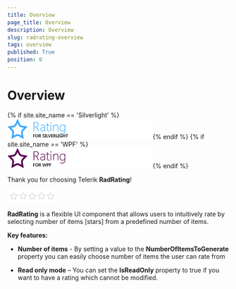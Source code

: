 ```yaml
---
title: Overview
page_title: Overview
description: Overview
slug: radrating-overview
tags: overview
published: True
position: 0
---
```


# Overview

{% if site.site_name == 'Silverlight' %}![rating sl icon](images/rating_sl_icon.png){% endif %}
{% if site.site_name == 'WPF' %}![rating wpf icon](images/rating_wpf_icon.png){% endif %}

Thank you for choosing Telerik __RadRating__!	

![](images/rating_default.png)

__RadRating__ is a flexible UI component that allows users to intuitively rate by selecting number of items [stars] from a predefined number of items.		

__Key features:__

* __Number of items__ - By setting a value to the __NumberOfItemsToGenerate__ property you can easily choose number of items the user can rate from		  

* __Read only mode__ – You can set the __IsReadOnly__ property to true if you want to have a rating which cannot be modified.